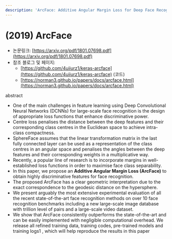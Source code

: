 ```yaml
---
description: 'ArcFace: Additive Angular Margin Loss for Deep Face Recognition'
---
```


# \(2019\) ArcFace



* 논문링크: [https://arxiv.org/pdf/1801.07698.pdf](https://arxiv.org/pdf/1801.07698.pdf)
* 참조 블로그 및 페이지:
  * [https://github.com/4uiiurz1/keras-arcface](https://github.com/4uiiurz1/keras-arcface) \(코드\)
  * [https://norman3.github.io/papers/docs/arcface.html](https://norman3.github.io/papers/docs/arcface.html)

abstract

* One of the main challenges in feature learning using Deep Convolutional Neural Networks \(DCNNs\) for large-scale face recognition is the design of appropriate loss functions that enhance discriminative power. 
* Centre loss penalises the distance between the deep features and their corresponding class centres in the Euclidean space to achieve intra-class compactness. 
* SphereFace assumes that the linear transformation matrix in the last fully connected layer can be used as a representation of the class centres in an angular space and penalises the angles between the deep features and their corresponding weights in a multiplicative way. 
* Recently, a popular line of research is to incorporate margins in well-established loss functions in order to maximise face class separability. 
* In this paper, we propose an **Additive Angular Margin Loss \(ArcFace\)** to obtain highly discriminative features for face recognition. 
* The proposed ArcFace has a clear geometric interpretation due to the exact correspondence to the geodesic distance on the hypersphere. 
* We present arguably the most extensive experimental evaluation of all the recent state-of-the-art face recognition methods on over 10 face recognition benchmarks including a new large-scale image database with trillion level of pairs and a large-scale video dataset. 
* We show that ArcFace consistently outperforms the state-of-the-art and can be easily implemented with negligible computational overhead. We release all refined training data, training codes, pre-trained models and training logs1 , which will help reproduce the results in this paper

